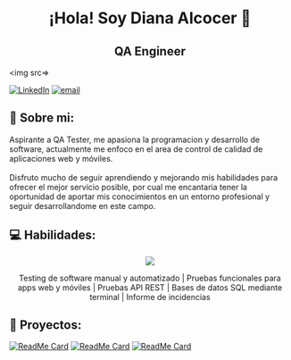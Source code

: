 <!--
<p align="center">
 <img width="100px" src="https://res.cloudinary.com/anuraghazra/image/upload/v1594908242/logo_ccswme.svg" align="center" alt="Github Readme Stats" />
 <h2 align="center">Profile</h2>
</p>

Interesada en mejorar la calidad del software para que el usuario tenga una excelente experiencia.
-->
<div align="center">
<h1>¡Hola! Soy Diana Alcocer 👋</h1>
<h2>QA Engineer</h2>
</div>

<img src=>

[![LinkedIn](https://img.shields.io/badge/LinkedIn-%230077B5.svg?logo=linkedin&logoColor=white)](https://linkedin.com/in/diana-alcocer-qaengineer/) [![email](https://img.shields.io/badge/Email-D14836?logo=gmail&logoColor=white)](mailto:carol.015@gmail.com) 

## 💫 Sobre mi: 
Aspirante a QA Tester, me apasiona la programacion y desarrollo de software, actualmente me enfoco en el area de control de calidad de aplicaciones web y móviles. <br><br>Disfruto mucho de seguir aprendiendo y mejorando mis habilidades para ofrecer el mejor servicio posible, por cual me encantaria tener la oportunidad de aportar mis conocimientos en un entorno profesional y seguir desarrollandome en este campo.

## 💻 Habilidades:

<p align="center">
  <a href="https://skillicons.dev">
    <img src="https://skillicons.dev/icons?i=py,js,selenium,figma,postman,postgres,pycharm,vscode,androidstudio,bash,git&theme=light" />
  </a>
</p>

<p align="center">
  Testing de software manual y automatizado | Pruebas funcionales para apps web y móviles | Pruebas API REST | Bases de datos SQL mediante terminal | Informe de incidencias
</p>

## 💼 Proyectos:

[![ReadMe Card](https://github-readme-stats.vercel.app/api/pin/?username=DianaAlcocer&repo=qa-project-Urban-Routes-es)](https://github.com/DianaAlcocer/qa-project-Urban-Routes-es)
[![ReadMe Card](https://github-readme-stats.vercel.app/api/pin/?username=DianaAlcocer&repo=qa-project-Urban-Grocers-app-es)](https://github.com/DianaAlcocer/qa-project-Urban-Grocers-app-es)
[![ReadMe Card](https://github-readme-stats.vercel.app/api/pin/?username=DianaAlcocer&repo=api_stand_tests)](https://github.com/DianaAlcocer/api_stand_tests)
